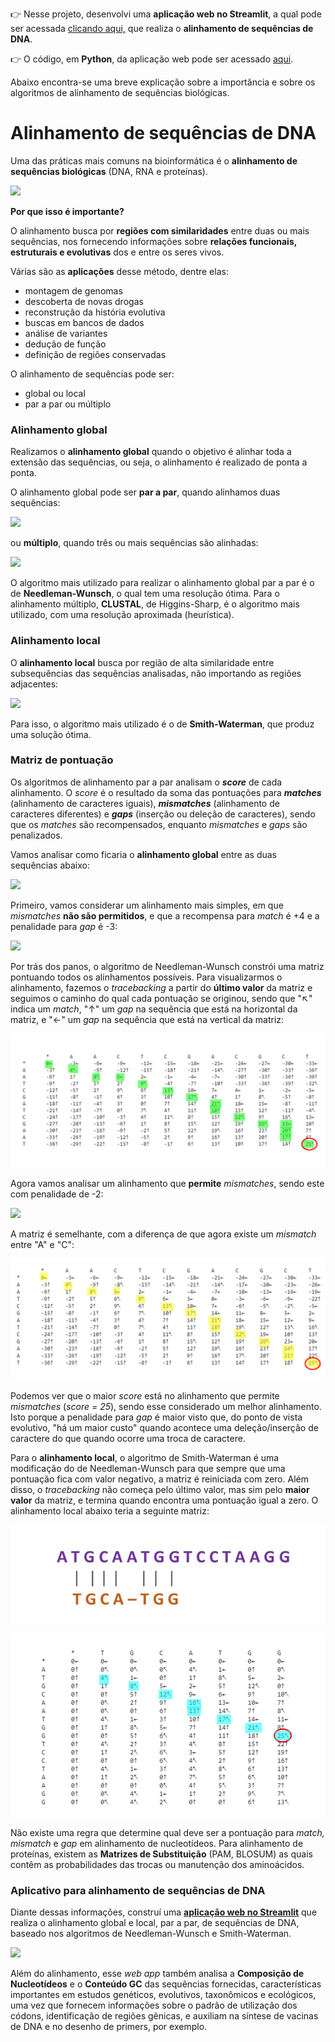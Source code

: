 👉 Nesse projeto, desenvolvi uma **aplicação web no Streamlit**, a qual pode ser acessada [clicando aqui,](https://share.streamlit.io/vanleiko/dna-streamlit/main/src/app-dna-v2.py) que realiza o **alinhamento de sequências de DNA**.

👉 O código, em **Python**, da aplicação web pode ser acessado [aqui](https://github.com/vanleiko/dna-streamlit/blob/main/src/app-dna-v2.py). 

Abaixo encontra-se uma breve explicação sobre a importância e sobre os algoritmos de alinhamento de sequências biológicas.


# Alinhamento de sequências de DNA 

Uma das práticas mais comuns na bioinformática é o **alinhamento de sequências biológicas** (DNA, RNA e proteínas).

![](https://raw.githubusercontent.com/vanleiko/meus-projetos/main/alinhamentos-capa.jpg)

**Por que isso é importante?**

O alinhamento busca por **regiões com similaridades** entre duas ou mais sequências, nos fornecendo informações sobre **relações funcionais, estruturais e evolutivas** dos e entre os seres vivos. 

Várias são as **aplicações** desse método, dentre elas:
- montagem de genomas
- descoberta de novas drogas
- reconstrução da história evolutiva
- buscas em bancos de dados
- análise de variantes
- dedução de função
- definição de regiões conservadas

O alinhamento de sequências pode ser:
- global ou local
- par a par ou múltiplo 

### Alinhamento global

Realizamos o **alinhamento global** quando o objetivo é alinhar toda a extensão das sequências, ou seja, o alinhamento é realizado de ponta a ponta.

O alinhamento global pode ser **par a par**, quando alinhamos duas sequências:

![](https://raw.githubusercontent.com/vanleiko/meus-projetos/main/alinhamento-global-par.jpg)

ou **múltiplo**, quando três ou mais sequências são alinhadas:

![](https://raw.githubusercontent.com/vanleiko/meus-projetos/main/alinhamento-global.mul.jpg)

O algoritmo mais utilizado para realizar o alinhamento global par a par é o de **Needleman-Wunsch**, o qual tem uma resolução ótima. Para o alinhamento múltiplo, **CLUSTAL**, de Higgins-Sharp, é o algoritmo mais utilizado, com uma resolução aproximada (heurística). 

### Alinhamento local

O **alinhamento local** busca por região de alta similaridade entre subsequências das sequências analisadas, não importando as regiões adjacentes: 

![](https://raw.githubusercontent.com/vanleiko/meus-projetos/main/alinhamento-local.jpg)

Para isso, o algoritmo mais utilizado é o de **Smith-Waterman**, que produz uma solução ótima.

### Matriz de pontuação

Os algoritmos de alinhamento par a par analisam o ***score*** de cada alinhamento. O *score* é o resultado da soma das pontuações para ***matches*** (alinhamento de caracteres iguais), ***mismatches*** (alinhamento de caracteres diferentes) e ***gaps*** (inserção ou deleção de caracteres), sendo que os *matches* são recompensados, enquanto *mismatches* e *gaps* são penalizados.

Vamos analisar como ficaria o **alinhamento global** entre as duas sequências abaixo:

![](https://raw.githubusercontent.com/vanleiko/meus-projetos/main/sequencias.jpg)

Primeiro, vamos considerar um alinhamento mais simples, em que *mismatches* **não são permitidos**, e que a recompensa para *match* é +4 e a penalidade para *gap* é -3:

![](https://raw.githubusercontent.com/vanleiko/meus-projetos/main/sem-mismatch.jpg)

Por trás dos panos, o algoritmo de Needleman-Wunsch constrói uma matriz pontuando todos os alinhamentos possíveis. 
Para visualizarmos o alinhamento, fazemos o *tracebacking* a partir do **último valor** da matriz e seguimos o caminho do qual cada pontuação se originou, sendo que "↖" indica um *match*, "↑" um *gap* na sequência que está na horizontal da matriz, e "←" um *gap* na sequência que está na vertical da matriz:

![](https://raw.githubusercontent.com/vanleiko/alignment-web-app/main/matriz-sem-mismatch-traceback.png)


Agora vamos analisar um alinhamento que **permite** *mismatches*, sendo este com penalidade de -2:

![](https://raw.githubusercontent.com/vanleiko/meus-projetos/main/com-mismatch.jpg)

A matriz é semelhante, com a diferença de que agora existe um *mismatch* entre "A" e "C":

![](https://raw.githubusercontent.com/vanleiko/alignment-web-app/main/matriz-com-mismatch-traceback.png)


Podemos ver que o maior *score* está no alinhamento que permite *mismatches* (*score = 25*), sendo esse considerado um melhor alinhamento. Isto porque a penalidade para *gap* é maior visto que, do ponto de vista evolutivo, "há um maior custo" quando acontece uma deleção/inserção de caractere do que quando ocorre uma troca de caractere.

Para o **alinhamento local**, o algoritmo de Smith-Waterman é uma modificação do de Needleman-Wunsch para que sempre que uma pontuação fica com valor negativo, a matriz é reiniciada com zero. Além disso, o *tracebacking* não começa pelo último valor, mas sim pelo **maior valor** da matriz, e termina quando encontra uma pontuação igual a zero. 
O alinhamento local abaixo teria a seguinte matriz:

![](https://raw.githubusercontent.com/vanleiko/alignment-web-app/main/alinhamento-local.jpg)

![](https://raw.githubusercontent.com/vanleiko/alignment-web-app/main/matriz-local-traceback.png)


Não existe uma regra que determine qual deve ser a pontuação para *match, mismatch* e *gap* em alinhamento de nucleotídeos. Para alinhamento de proteínas, existem as **Matrizes de Substituição** (PAM, BLOSUM) as quais contêm as probabilidades das trocas ou manutenção dos aminoácidos.

### Aplicativo para alinhamento de sequências de DNA

Diante dessas informações, construí uma [**aplicação web no Streamlit**](https://share.streamlit.io/vanleiko/dna-streamlit/main/src/app-dna-v2.py) que realiza o alinhamento global e local, par a par, de sequências de DNA, baseado nos algoritmos de Needleman-Wunsch e Smith-Waterman.

![](https://raw.githubusercontent.com/vanleiko/meus-projetos/main/st-image.png)

Além do alinhamento, esse *web app* também analisa a **Composição de Nucleotídeos** e o **Conteúdo GC** das sequências fornecidas, características importantes em estudos genéticos, evolutivos, taxonômicos e ecológicos, uma vez que fornecem informações sobre o padrão de utilização dos códons, identificação de regiões gênicas, e auxiliam na síntese de vacinas de DNA e no desenho de primers, por exemplo.


